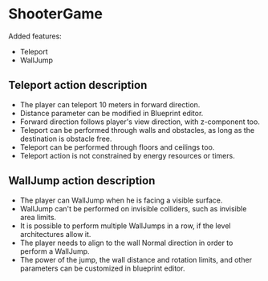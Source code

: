 # ShooterGame

Added features:
- Teleport
- WallJump

## Teleport action description
- The player can teleport 10 meters in forward direction.
- Distance parameter can be modified in Blueprint editor.
- Forward direction follows player's view direction, with z-component too.
- Teleport can be performed through walls and obstacles, as long as the destination is obstacle free.
- Teleport can be performed through floors and ceilings too.
- Teleport action is not constrained by energy resources or timers.

## WallJump action description
- The player can WallJump when he is facing a visible surface.
- WallJump can't be performed on invisible colliders, such as invisible area limits.
- It is possible to perform multiple WallJumps in a row, if the level architectures allow it.
- The player needs to align to the wall Normal direction in order to perform a WallJump.
- The power of the jump, the wall distance and rotation limits, and other parameters can be customized in blueprint editor.